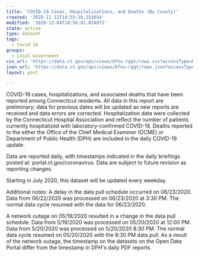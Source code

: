 ```yaml
---
title: 'COVID-19 Cases, Hospitalizations, and Deaths (By County)'
created: '2020-11-12T14:55:16.253654'
modified: '2020-12-04T18:56:01.024971'
state: active
type: dataset
tags:
  - Covid 19
groups:
  - Local Government
csv_url: 'https://data.ct.gov/api/views/bfnu-rgqt/rows.csv?accessType=DOWNLOAD'
json_url: 'https://data.ct.gov/api/views/bfnu-rgqt/rows.json?accessType=DOWNLOAD'
layout: post

---
```

COVID-19 cases, hospitalizations, and associated deaths that have been reported among Connecticut residents. All data in this report are preliminary; data for previous dates will be updated as new reports are received and data errors are corrected. Hospitalization data were collected by the Connecticut Hospital Association and reflect the number of patients currently hospitalized with laboratory-confirmed COVID-19. Deaths reported to the either the Office of the Chief Medical Examiner (OCME) or Department of Public Health (DPH) are included in the daily COVID-19 update. 

Data are reported daily, with timestamps indicated in the daily briefings posted at: portal.ct.gov/coronavirus. Data are subject to future revision as reporting changes.

Starting in July 2020, this dataset will be updated every weekday. 

Additional notes:
A delay in the data pull schedule occurred on 06/23/2020. Data from 06/22/2020 was processed on 06/23/2020 at 3:30 PM. The normal data cycle resumed with the data for 06/23/2020.

A network outage on 05/19/2020 resulted in a change in the data pull schedule. Data from 5/19/2020 was processed on 05/20/2020 at 12:00 PM. Data from 5/20/2020 was processed on 5/20/2020 8:30 PM. The normal data cycle resumed on 05/20/2020 with the 8:30 PM data pull. As a result of the network outage, the timestamp on the datasets on the Open Data Portal differ from the timestamp in DPH's daily PDF reports.
